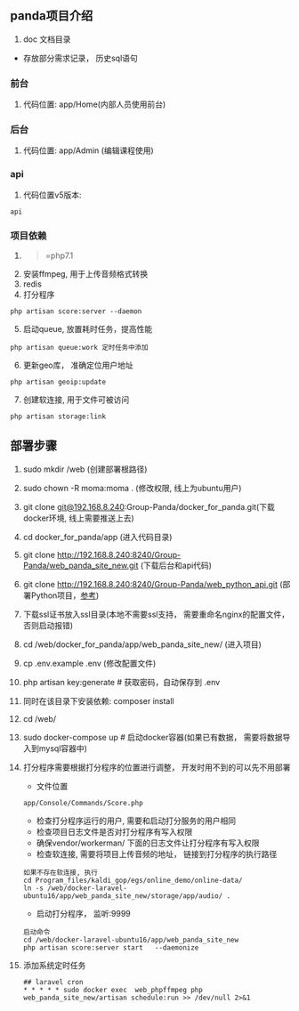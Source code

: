 ## panda项目介绍
1. doc 文档目录
 - 存放部分需求记录， 历史sql语句

### 前台
1. 代码位置: app/Home(内部人员使用前台)

### 后台
1. 代码位置: app/Admin (编辑课程使用)

### api
1. 代码位置v5版本:
```
api
```

### 项目依赖
1. >=php7.1
2. 安装ffmpeg, 用于上传音频格式转换
3. redis
4. 打分程序
```
php artisan score:server --daemon
```
5. 启动queue, 放置耗时任务，提高性能
```
php artisan queue:work 定时任务中添加
```
6. 更新geo库， 准确定位用户地址
```
php artisan geoip:update
```

7. 创建软连接, 用于文件可被访问
```
php artisan storage:link
```

## 部署步骤
1. sudo mkdir /web (创建部署根路径)
2. sudo chown -R moma:moma .  (修改权限, 线上为ubuntu用户)
3. git clone git@192.168.8.240:Group-Panda/docker_for_panda.git(下载docker环境, 线上需要推送上去)
4. cd docker_for_panda/app (进入代码目录)
5. git clone http://192.168.8.240:8240/Group-Panda/web_panda_site_new.git (下载后台和api代码)
6. git clone http://192.168.8.240:8240/Group-Panda/web_python_api.git  (部署Python项目，[参考](http://192.168.8.240:8240/Group-Panda/web_python_api))
7. 下载ssl证书放入ssl目录(本地不需要ssl支持， 需要重命名nginx的配置文件， 否则启动报错)
8. cd /web/docker_for_panda/app/web_panda_site_new/ (进入项目) 
9. cp .env.example .env (修改配置文件)
10. php artisan key:generate  # 获取密码，自动保存到 .env
10. 同时在该目录下安装依赖: composer install
11. cd /web/
11. sudo docker-compose up # 启动docker容器(如果已有数据， 需要将数据导入到mysql容器中)
12. 打分程序需要根据打分程序的位置进行调整， 开发时用不到的可以先不用部署
    - 文件位置
    ```
    app/Console/Commands/Score.php
    ```
    - 检查打分程序运行的用户, 需要和启动打分服务的用户相同
    - 检查项目日志文件是否对打分程序有写入权限
    - 确保vendor/workerman/ 下面的日志文件让打分程序有写入权限
    - 检查软连接, 需要将项目上传音频的地址， 链接到打分程序的执行路径
    ```
    如果不存在软连接, 执行
    cd Program_files/kaldi_gop/egs/online_demo/online-data/
    ln -s /web/docker-laravel-ubuntu16/app/web_panda_site_new/storage/app/audio/ .
    ```
    - 启动打分程序， 监听:9999
    ```
    启动命令
    cd /web/docker-laravel-ubuntu16/app/web_panda_site_new
    php artisan score:server start   --daemonize
    ```

12. 添加系统定时任务
    ```
    ## laravel cron
    * * * * * sudo docker exec  web_phpffmpeg php web_panda_site_new/artisan schedule:run >> /dev/null 2>&1
    ```
